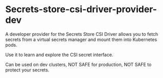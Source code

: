 # Secrets-store-csi-driver-provider-dev

A developer provider for the Secrets Store CSI Driver allows you to fetch secrets from a virtual secrets manager and mount them into Kubernetes pods. 

Use it to learn and explore the CSI secret interface.

Can be used on dev clusters, NOT SAFE for production, NOT SAFE to protect your secrets.
